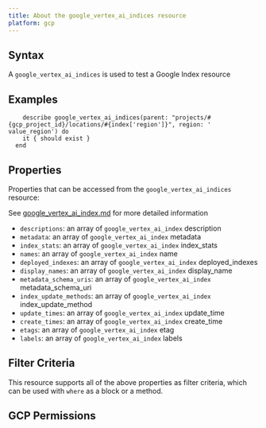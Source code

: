```yaml
---
title: About the google_vertex_ai_indices resource
platform: gcp
---
```


## Syntax
A `google_vertex_ai_indices` is used to test a Google Index resource

## Examples
```
    describe google_vertex_ai_indices(parent: "projects/#{gcp_project_id}/locations/#{index['region']}", region: ' value_region') do
    it { should exist }
  end
```

## Properties
Properties that can be accessed from the `google_vertex_ai_indices` resource:

See [google_vertex_ai_index.md](google_vertex_ai_index.md) for more detailed information
  * `descriptions`: an array of `google_vertex_ai_index` description
  * `metadata`: an array of `google_vertex_ai_index` metadata
  * `index_stats`: an array of `google_vertex_ai_index` index_stats
  * `names`: an array of `google_vertex_ai_index` name
  * `deployed_indexes`: an array of `google_vertex_ai_index` deployed_indexes
  * `display_names`: an array of `google_vertex_ai_index` display_name
  * `metadata_schema_uris`: an array of `google_vertex_ai_index` metadata_schema_uri
  * `index_update_methods`: an array of `google_vertex_ai_index` index_update_method
  * `update_times`: an array of `google_vertex_ai_index` update_time
  * `create_times`: an array of `google_vertex_ai_index` create_time
  * `etags`: an array of `google_vertex_ai_index` etag
  * `labels`: an array of `google_vertex_ai_index` labels

## Filter Criteria
This resource supports all of the above properties as filter criteria, which can be used
with `where` as a block or a method.

## GCP Permissions
